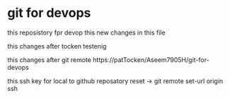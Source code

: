 # git for devops

this reposistory fpr devop
this new changes in this file

this changes after tocken testenig

this changes after git remote https://patTocken/Aseem7905H/git-for-devops 

this ssh key for local to github reposatory
reset -> git remote set-url origin ssh

